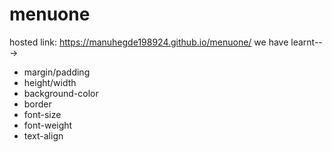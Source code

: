 # menuone
hosted link:
https://manuhegde198924.github.io/menuone/
we have learnt--->
- margin/padding
- height/width
- background-color
- border
- font-size
- font-weight
- text-align
